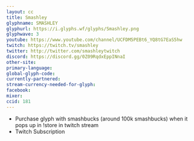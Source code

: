 ```yaml
---
layout: cc
title: Smashley
glyphname: SMASHLEY
glyphurl: https://i.glyphs.wf/glyphs/Smashley.png
glyphwave: 3
youtube: https://www.youtube.com/channel/UCFDM5PEBt6_YQ8tG7EaS5hw
twitch: https://twitch.tv/smashley
twitter: http://twitter.com/smashleytwitch
discord: https://discord.gg/0Z09RqdxEppINnaI
other-site: 
primary-language: 
global-glyph-code: 
currently-partnered: 
stream-currency-needed-for-glyph: 
facebook: 
mixer: 
ccid: 181
---
```

* Purchase glyph with smashbucks (around 100k smashbucks) when it pops up in !store in twitch stream
* Twitch Subscription
